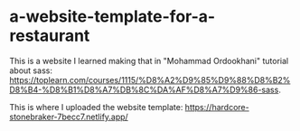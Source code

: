 # a-website-template-for-a-restaurant

This is a website I learned making that in "Mohammad Ordookhani" tutorial about sass: https://toplearn.com/courses/1115/%D8%A2%D9%85%D9%88%D8%B2%D8%B4-%D8%B1%D8%A7%DB%8C%DA%AF%D8%A7%D9%86-sass.

This is where I uploaded the website template: https://hardcore-stonebraker-7becc7.netlify.app/
